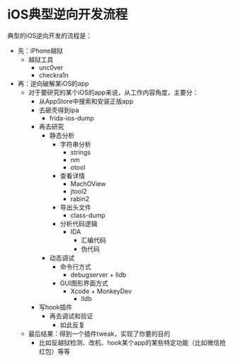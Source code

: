 # iOS典型逆向开发流程

典型的iOS逆向开发的流程是：

* 先：iPhone越狱
  * 越狱工具
    * unc0ver
    * checkra1n
* 再：逆向破解某iOS的app
  * 对于要研究的某个iOS的app来说，从工作内容角度，主要分：
    * 从AppStore中搜索和安装正版app
    * 去砸壳得到ipa
      * frida-ios-dump
    * 再去研究
      * 静态分析
        * 字符串分析
          * strings
          * nm
          * otool
        * 查看详情
          * MachOView
          * jtool2
          * rabin2
        * 导出头文件
          * class-dump
        * 分析代码逻辑
          * IDA
            * 汇编代码
            * 伪代码
      * 动态调试
        * 命令行方式
          * debugserver + lldb
        * GUI图形界面方式
          * Xcode + MonkeyDev
            * lldb
    * 写hook插件
      * 再去调试和验证
        * 如此反复
  * 最后结果：得到一个插件tweak，实现了你要的目的
    * 比如反越狱检测、改机、hook某个app的某些特定功能（比如微信抢红包）等等
